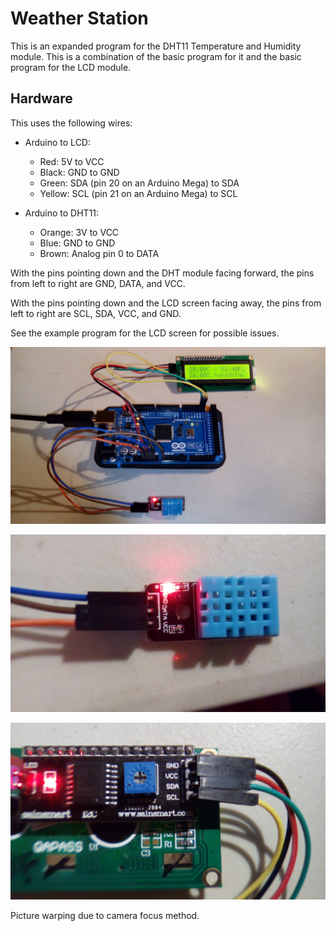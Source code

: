 # Weather Station

This is an expanded program for the DHT11 Temperature and Humidity module. This is a combination of the basic program for it and the basic program for the LCD module.



## Hardware

This uses the following wires:
- Arduino to LCD:
  - Red: 5V to VCC
  - Black: GND to GND
  - Green: SDA (pin 20 on an Arduino Mega) to SDA
  - Yellow: SCL (pin 21 on an Arduino Mega) to SCL

- Arduino to DHT11:

  - Orange: 3V to VCC
  - Blue: GND to GND
  - Brown: Analog pin 0 to DATA




With the pins pointing down and the DHT module facing forward, the pins from left to right are GND, DATA, and VCC.

With the pins pointing down and the LCD screen facing away, the pins from left to right are SCL, SDA, VCC, and GND.

See the example program for the LCD screen for possible issues.

![wiring-arduino](pictures/wiring-arduino.jpg)

![wiring-dht](pictures/wiring-dht.jpg)

![wiring-lcd](pictures/wiring-lcd.jpg)

Picture warping due to camera focus method.
